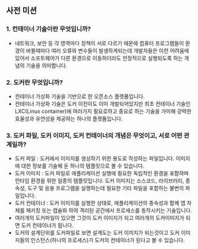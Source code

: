 ## 사전 미션

### 1. 컨테이너 기술이란 무엇입니까?

- 네트워크, 보안 등 각 영역마다 정책이 서로 다르기 때문에 컴퓨터 프로그램들이 환경이 바뀔때마다 여러 오류와 변수들이 발생하게되는데 개발자들은 이런 어려움에 있어서 소프트웨어가 다른 환경으로 이동하더라도 안정적으로 실행되도록 하는 개념의 기술을 의미합니다.

### 2. 도커란 무엇입니까?

- 컨테이너 가상화 기술을 기반으로 한 오픈소스 플랫폼입니다.
- 컨테이너 가상화 기술은 도커 이전이도 이미 개발되어있지만 최초 컨테이너 기술인 LXC(Linux container)에 여러가지 필요로하고 중요로 하는 기술을 가미해 강력한 효율성과 유연성을 제공하는 하나의 플랫폼입니다.

### 3. 도커 파일, 도커 이미지, 도커 컨테이너의 개념은 무엇이고, 서로 어떤 관계일까?

- 도커 파일 : 도커에서 이미지를 생성하기 위한 용도로 작성하는 파일입니다. 이미지에 대한 정보를 기술해 둔 하나의 템플릿으로 볼 수 있습니다.
- 도커 이미지 : 도커 파일로 애플리케이션 실행에 필요한 독립적인 환경을 포함하며 런타임 환경을 위한 일종의 템플릿입니다. 도커 이미지는 소스코드, 라이브러리, 종속성, 도구 및 응용 프로그램을 실행하는데 필요한 기타 파일을 포함하는 불변의 파일입니다.
- 도커 컨테이너 : 도커 이미지를 실행한 상태로, 애플리케이션의 종속성과 함께 앱 자체를 패키징 또는 캡슐화 하여 격리된 공간에서 프로세스를 동작시키는 기술입니다.
- 여러개의 도커파일이 있으면 그것이 도커 이미지가 되고 여러개의 도커이미지가 되면 도커 컨테이너가 됩니다.
- 도커의 설계단위를 도커파일로 보면 설계도는 도커 이미지가 되는것이고 도커 이미지들의 인스턴스(하나의 프로세스)가 도커의 컨테이너가 된다고 볼 수 있습니다.

